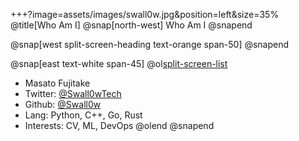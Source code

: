 +++?image=assets/images/swall0w.jpg&position=left&size=35%
@title[Who Am I]
@snap[north-west]
Who Am I
@snapend

@snap[west split-screen-heading text-orange span-50]
@snapend

@snap[east text-white span-45]
@ol[split-screen-list](false)
- Masato Fujitake
- Twitter: [@Swall0wTech](https://twitter.com/Swall0wTech)
- Github: [@Swall0w](https://github.com/Swall0w)
- Lang: Python, C++, Go, Rust
- Interests: CV, ML, DevOps
@olend
@snapend
